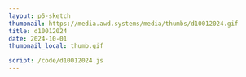 ```yaml
---
layout: p5-sketch
thumbnail: https://media.awd.systems/media/thumbs/d10012024.gif
title: d10012024
date: 2024-10-01
thumbnail_local: thumb.gif

script: /code/d10012024.js
---
```

